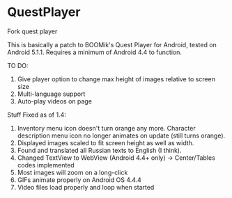 # QuestPlayer
Fork quest player

This is basically a patch to BOOMik's Quest Player for Android, tested on Android 5.1.1. Requires a minimum of Android 4.4 to function.

TO DO:
1. Give player option to change max height of images relative to screen size
2. Multi-language support
3. Auto-play videos on page

Stuff Fixed as of 1.4:
1. Inventory menu icon doesn't turn orange any more. Character description menu icon no longer animates on update (still turns orange).
2. Displayed images scaled to fit screen height as well as width.
3. Found and translated all Russian texts to English (I think).
4. Changed TextView to WebView (Android 4.4+ only) -> Center/Tables codes implemented
5. Most images will zoom on a long-click
6. GIFs animate properly on Android OS 4.4.4
7. Video files load properly and loop when started

